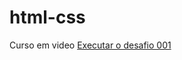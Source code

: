 # html-css
 Curso em video
<a href="https://cavalcanteiago.github.io/html-css/exercicios/ex001/fundo001.html" > Executar o desafio 001
